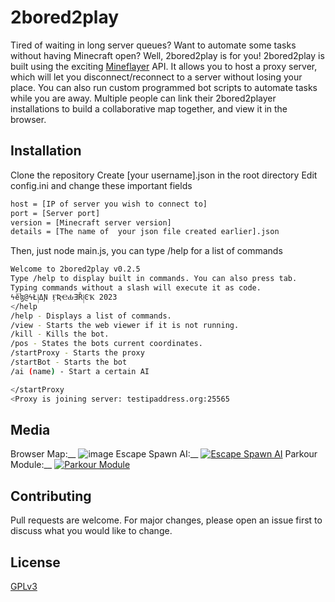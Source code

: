# 2bored2play

Tired of waiting in long server queues? Want to automate some tasks without having Minecraft open? 
Well, 2bored2play is for you!
2bored2play is built using the exciting [Mineflayer](https://github.com/PrismarineJS/mineflayer) API. It allows you to host a proxy server, which will let you disconnect/reconnect to a server without losing your place. You can also run custom programmed bot scripts to automate  tasks while you are away. Multiple people can link their 2bored2player installations to build a collaborative map together, and view it in the browser.

## Installation

Clone the repository 
Create [your username].json in the root directory
Edit config.ini and change these important fields



```bash
host = [IP of server you wish to connect to]
port = [Server port]
version = [Minecraft server version]
details = [The name of  your json file created earlier].json
```

Then, just node main.js, you can type /help for a list of commands

```bash
Welcome to 2bored2play v0.2.5
Type /help to display built in commands. You can also press tab.
Typing commands without a slash will execute it as code.
ϟĕɮ@ϟŁ༏ΔƝ ӺƦҼԂƎȐ༏ϾҠ 2023
</help
/help - Displays a list of commands.
/view - Starts the web viewer if it is not running.
/kill - Kills the bot.
/pos - States the bots current coordinates.
/startProxy - Starts the proxy
/startBot - Starts the bot
/ai (name) - Start a certain AI

</startProxy
<Proxy is joining server: testipaddress.org:25565
```


## Media
Browser Map:__
![image](https://github.com/TreeOfSelf/2bored2play/assets/53889485/c58bf32d-3dd3-4efc-bab1-40183ca43e4b)
Escape Spawn AI:__
[![Escape Spawn AI](http://img.youtube.com/vi/JqV5kS_ofT8/0.jpg)](http://www.youtube.com/watch?v=JqV5kS_ofT8 "Escape Spawn AI")
Parkour Module:__
[![Parkour Module](http://img.youtube.com/vi/f2XB4dmkzaw/0.jpg)](http://www.youtube.com/watch?v=f2XB4dmkzaw "Parkour Module")



## Contributing

Pull requests are welcome. For major changes, please open an issue first
to discuss what you would like to change.

## License

[GPLv3](https://choosealicense.com/licenses/gpl-3.0/)
